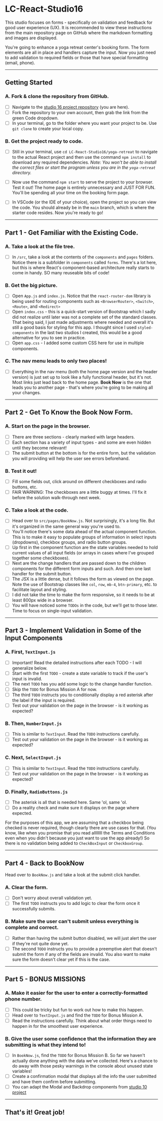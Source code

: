 # LC-React-Studio16

This studio focuses on forms - specifically on validation and feedback for good user experience (UX). It is recommended to view these instructions from the main repository page on GitHub where the markdown formatting and images are displayed.

You're going to enhance a yoga retreat center's booking form. The form elements are all in place and handlers capture the input. Now you just need to add validation to required fields or those that have special formatting (email, phone).

---

## Getting Started

### A. Fork & clone the repository from GitHub.
 - [ ] Navigate to the [studio 16 project repository](https://github.com/Carolista/LC-React-Studio16) (you are here).
 - [ ] Fork the repository to your own account, then grab the link from the green Code dropdown.
 - [ ] In your terminal, go to the folder where you want your project to be. Use `git clone` to create your local copy.

### B. Get the project ready to code.
 - [ ] Still in your terminal, use `cd LC-React-Studio16/yoga-retreat` to navigate to the actual React project and then use the command `npm install` to download any required dependencies. *Note: You won't be able to install the correct files or start the program unless you are in the `yoga-retreat` directory.*
 - [ ] Now use the command `npm start` to serve the project to your browser. Test it out! The home page is entirely unnecessary and JUST FOR FUN. You'll be spending all your time on the booking form page.

 - [ ] In VSCode (or the IDE of your choice), open the project so you can view the code. You should already be in the `main` branch, which is where the starter code resides. Now you're ready to go!

---

## Part 1 - Get Familiar with the Existing Code.

### A. Take a look at the file tree.
 - [ ] In `/src`, take a look at the contents of the `components` and `pages` folders. Notice there is a subfolder in `components` called `forms`. There's a lot here, but this is where React's component-based architecture really starts to come in handy. SO many reuseable bits of code!

### B. Get the big picture.
 - [ ] Open `App.js` and `index.js`. Notice that the `react-router-dom` library is being used for routing components such as `<BrowserRouter>`, `<Switch>`, `<Route>`, and `<Redirect>`
 - [ ] Open `index.css` - this is a quick-start version of Bootstrap which I sadly did not realize until later was not a complete set of the standard classes. That being said, I just made adjustments where needed and overall it's still a good basis for styling for this app. I thought since I used `styled-components` in the last two studios I created, this would be a good alternative for you to see in practice.
 - [ ] Open `app.css` - I added some custom CSS here for use in multiple components.

### C. The nav menu leads to only two places!
 - [ ] Everything in the nav menu (both the home page version and the header version) is just set up to look like a fully functional header, but it's not. Most links just lead back to the home page. **Book Now** is the one that leads you to another page - that's where you're going to be making all your changes.

---

## Part 2 - Get To Know the Book Now Form.

### A. Start on the page in the browser.
 - [ ] There are three sections - clearly marked with large headers.
 - [ ] Each section has a variety of input types - and some are even hidden until they become relevant!
 - [ ] The submit button at the bottom is for the entire form, but the validation you will providing will help the user see errors beforehand.

### B. Test it out!
 - [ ] Fill some fields out, click around on different checkboxes and radio buttons, etc.  
 - [ ] FAIR WARNING: The checkboxes are a little buggy at times. I'll fix it before the solution walk-through next week.

### C. Take a look at the code.
 - [ ] Head over to `src/pages/BookNow.js`. Not surprisingly, it's a long file. But it's organized in the same general way you're used to.
 - [ ] You'll notice there's some data ahead of the actual component function. This is to make it easy to populate groups of information in select inputs (dropdowns), checkbox groups, and radio button groups.
 - [ ] Up first in the component function are the state variables needed to hold current values of all input fields (or arrays in cases where I've grouped together some checkboxes).
 - [ ] Next are the change handlers that are passed down to the children components for the different form inputs and such. And then one last handler for the submit button.
 - [ ] The JSX is a little dense, but it follows the form as viewed on the page. Note the use of Bootstrap classes like `col`, `row`, `mb-4`, `btn-primary`, etc. to facilitate layout and styling.
 - [ ] I did not take the time to make the form responsive, so it needs to be at least 800px wide in a browser.
 - [ ] You will have noticed some `TODOs` in the code, but we'll get to those later. Time to focus on single-input validation.

---

## Part 3 - Implement Validation in Some of the Input Components

### A. First, `TextInput.js`
 - [ ] Important! Read the detailed instructions after each TODO - I will generalize below.
 - [ ] Start with the first `TODO` - create a state variable to track if the user's input is invalid.
 - [ ] The next `TODO` has you add some logic to the change handler function.
 - [ ] Skip the `TODO` for Bonus Mission A for now.
 - [ ] The third `TODO` instructs you to conditionally display a red asterisk after the label if the input is required. 
 - [ ] Test out your validation on the page in the browser - is it working as expected?

### B. Then, `NumberInput.js`
 - [ ] This is similar to `TextInput`. Read the `TODO` instructions carefully. 
 - [ ] Test out your validation on the page in the browser - is it working as expected?

### C. Next, `SelectInput.js`
 - [ ] This is similar to `TextInput`. Read the `TODO` instructions carefully. 
 - [ ] Test out your validation on the page in the browser - is it working as expected?

### D. Finally, `RadioButtons.js`
 - [ ] The asterisk is all that is needed here. Same 'ol, same 'ol. 
 - [ ] Do a reality check and make sure it displays on the page where expected.

For the purposes of this app, we are assuming that a checkbox being checked is never required, though clearly there are use cases for that. (You know, like when you promise that you read allllllll the Terms and Conditions even when you didn't because you just want to use the app already!) So there is no validation being added to `CheckBoxInput` or `CheckboxGroup`.
 
---

## Part 4 - Back to BookNow

Head over to `BookNow.js` and take a look at the submit click handler.

### A. Clear the form.
 - [ ] Don't worry about overall validation yet.
 - [ ] The first `TODO` instructs you to add logic to clear the form once it successfully submits. 

### B. Make sure the user can't submit unless everything is complete and correct.
 - [ ] Rather than having the submit button disabled, we will just alert the user if they're not quite done yet.
 - [ ] The second `TODO` instructs you to provide a preemptive alert that doesn't submit the form if any of the fields are invalid. You also want to make sure the form doesn't clear yet if this is the case.

---

## Part 5 - BONUS MISSIONS

### A. Make it easier for the user to enter a correctly-formatted phone number.
 - [ ] This could be tricky but fun to work out how to make this happen.
 - [ ] Head over to `TextInput.js` and find the `TODO` for Bonus Mission A.
 - [ ] Read the instructions carefully. Think about what order things need to happen in for the smoothest user experience.

### B. Give the user some confidence that the information they are submitting is what they intend to!
 - [ ] In `BookNow.js`, find the `TODO` for Bonus Mission B. So far we haven't actually done anything with the data we've collected. Here's a chance to do away with those pesky warnings in the console about unused state variables!
 - [ ] Create a confirmation modal that displays all the info the user submitted and have them confirm before submitting.
 - [ ] You can adapt the Modal and Backdrop components from [studio 10 project](https://github.com/Carolista/LC-React-Studio10)

---

## That's it! Great job!
